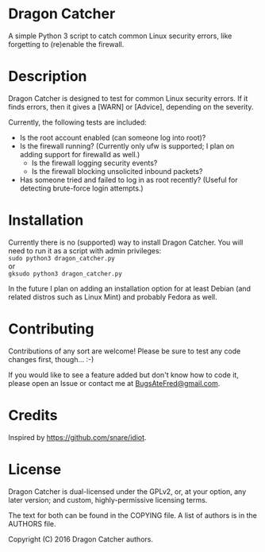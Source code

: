 Dragon Catcher
==============

A simple Python 3 script to catch common Linux security errors, like forgetting
to (re)enable the firewall.

Description
===========
Dragon Catcher is designed to test for common Linux security errors. If it finds
errors, then it gives a [WARN] or [Advice], depending on the severity.

Currently, the following tests are included:
 - Is the root account enabled (can someone log into root)?
 - Is the firewall running? (Currently only ufw is supported; I plan on adding
	 support for firewalld as well.)
	 - Is the firewall logging security events?
	 - Is the firewall blocking unsolicited inbound packets?
 - Has someone tried and failed to log in as root recently? (Useful for
	 detecting brute-force login attempts.)

 Installation
 ============
 Currently there is no (supported) way to install Dragon Catcher. You will need
 to run it as a script with admin privileges:  
 `sudo python3 dragon_catcher.py`  
 or  
 `gksudo python3 dragon_catcher.py`  

 In the future I plan on adding an installation option for at least Debian (and
related distros such as Linux Mint) and probably Fedora as well.

Contributing
============
Contributions of any sort are welcome! Please be sure to test any code changes
first, though... :-)

If you would like to see a feature added but don't know how to code it, please
open an Issue or contact me at BugsAteFred@gmail.com.

Credits
=======
Inspired by https://github.com/snare/idiot.


License
=======
Dragon Catcher is dual-licensed under the GPLv2, or, at your option, any later
version; and custom, highly-permissive licensing terms.

The text for both can be found in the COPYING file. A list of authors is in the
AUTHORS file.

Copyright (C) 2016 Dragon Catcher authors.
